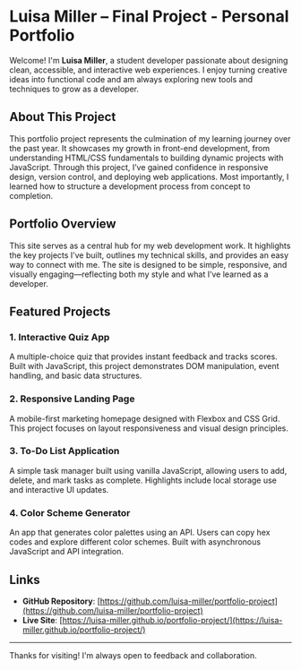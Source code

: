 # Luisa Miller – Final Project - Personal Portfolio

Welcome! I'm **Luisa Miller**, a student developer passionate about designing clean, accessible, and interactive web experiences. I enjoy turning creative ideas into functional code and am always exploring new tools and techniques to grow as a developer.

## About This Project

This portfolio project represents the culmination of my learning journey over the past year. It showcases my growth in front-end development, from understanding HTML/CSS fundamentals to building dynamic projects with JavaScript. Through this project, I’ve gained confidence in responsive design, version control, and deploying web applications. Most importantly, I learned how to structure a development process from concept to completion.

## Portfolio Overview

This site serves as a central hub for my web development work. It highlights the key projects I’ve built, outlines my technical skills, and provides an easy way to connect with me. The site is designed to be simple, responsive, and visually engaging—reflecting both my style and what I’ve learned as a developer.

## Featured Projects

### 1. **Interactive Quiz App**
A multiple-choice quiz that provides instant feedback and tracks scores. Built with JavaScript, this project demonstrates DOM manipulation, event handling, and basic data structures.

### 2. **Responsive Landing Page**
A mobile-first marketing homepage designed with Flexbox and CSS Grid. This project focuses on layout responsiveness and visual design principles.

### 3. **To-Do List Application**
A simple task manager built using vanilla JavaScript, allowing users to add, delete, and mark tasks as complete. Highlights include local storage use and interactive UI updates.

### 4. **Color Scheme Generator**
An app that generates color palettes using an API. Users can copy hex codes and explore different color schemes. Built with asynchronous JavaScript and API integration.

## Links

- **GitHub Repository**: [https://github.com/luisa-miller/portfolio-project](https://github.com/luisa-miller/portfolio-project)  
- **Live Site**: [https://luisa-miller.github.io/portfolio-project/](https://luisa-miller.github.io/portfolio-project/)

---

Thanks for visiting! I'm always open to feedback and collaboration.
